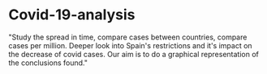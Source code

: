 # Covid-19-analysis
"Study the spread in time, compare cases between countries, compare cases per million. Deeper look into Spain's restrictions and it's impact on the decrease of covid cases. Our aim is to do a graphical representation of the conclusions found."
